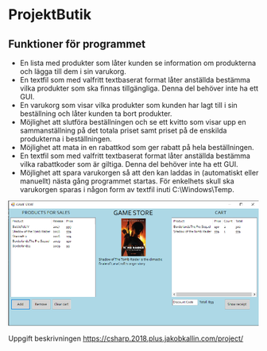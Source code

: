 # ProjektButik

## Funktioner för programmet

- En lista med produkter som låter kunden se information om produkterna och lägga till dem i sin varukorg.
- En textfil som med valfritt textbaserat format låter anställda bestämma vilka produkter som ska finnas tillgängliga. Denna del behöver inte ha ett GUI.
- En varukorg som visar vilka produkter som kunden har lagt till i sin beställning och låter kunden ta bort produkter.
- Möjlighet att slutföra beställningen och se ett kvitto som visar upp en sammanställning på det totala priset samt priset på de enskilda produkterna i beställningen.
- Möjlighet att mata in en rabattkod som ger rabatt på hela beställningen.
- En textfil som med valfritt textbaserat format låter anställda bestämma vilka rabattkoder som är giltiga. Denna del behöver inte ha ett GUI.
- Möjlighet att spara varukorgen så att den kan laddas in (automatiskt eller manuellt) nästa gång programmet startas. För enkelhets skull ska varukorgen sparas i någon form av textfil inuti C:\Windows\Temp.

<p align="center">
  <a href="https://github.com/Gatai/ProjektButik">
    <img src="ProjektButik/Image/PhotoOnLayout.PNG" width="750px">
  </a>
</p>

Uppgift beskrivningen https://csharp.2018.plus.jakobkallin.com/project/ 
